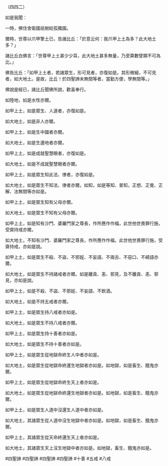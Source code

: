 （四四二）

如是我聞：

一時，佛住舍衛國祇樹給孤獨園。

爾時，世尊以爪甲擎土已，告諸比丘：「於意云何：我爪甲上土為多？此大地土多？」

諸比丘白佛言：「世尊甲上土甚少少耳，此大地土甚多無量，乃至算數譬類不可為比。」

佛告比丘：「如甲上土者，若諸眾生，形可見者，亦復如是。其形微細，不可見者，如大地土。是故，比丘！於四聖諦未無間等者，當勤方便，學無間等。」

佛說是經已，諸比丘聞佛所說，歡喜奉行。

如陸地，如是水性亦爾。

如甲上土，如是眾生、人道者，亦復如是。

如大地土，如是非人亦爾。

如甲上土，如是生中國者亦爾。

如大地土，如是生邊地者亦爾。

如甲上土，如是成就聖慧眼者，亦復如是。

如大地土，如是不成就聖慧眼者亦爾。

如甲上土，如是眾生知此法、律者，亦復如是。

如大地土，如是眾生不知法、律者亦爾。如知，如是等知、普知，正想、正覺、正解、法無間等亦如是。

如甲上土，如是眾生知有父母亦爾。

如大地土，如是眾生不知有父母亦爾。

如甲上土，如是知有沙門、婆羅門家之尊長，作所應作作福，此世他世畏罪行施，受齋持戒亦爾。

如大地土，不知有沙門、婆羅門家之尊長，作所應作作福，此世他世畏罪行施，受齋持戒，亦如是說。

如甲上土，如是眾生不殺、不盜、不邪婬、不妄語、不兩舌、不惡口、不綺語亦爾。

如大地土，如是眾生不持諸戒者亦爾。如是離貪、恚、邪見，及不離貪、恚、邪見，亦如是說。

如甲上土，如是不殺、不盜、不邪婬、不妄語、不飲酒。

如大地土，如是不持五戒者亦爾。

如甲上土，如是眾生持八戒者亦如是。

如大地土，如是眾生不持八戒者亦爾。

如甲上土，如是眾生持十善者亦如是。

如大地土，如是眾生不持十善者亦如是。

如甲上土，如是眾生從地獄命終生人中者亦如是。

如大地土，如是眾生從地獄命終還生地獄者亦如是。如地獄，如是畜生、餓鬼亦爾。

如甲上土，如是眾生從地獄命終生天上者亦如是。

如大地土，如是眾生從地獄命終還生地獄者亦如是。如地獄，如是畜生、餓鬼亦爾。

如甲上土，如是眾生人道中沒還生人道中者亦如是。

如大地土，其諸眾生從人道中沒生地獄中者亦如是。如地獄，如是畜生、餓鬼亦爾。

如甲上土，其諸眾生從天命終還生天上者亦如是。

如大地土，其諸眾生天上沒生地獄中者亦如是。如地獄，畜生、餓鬼亦如是。



#四聖諦
#四聖諦
#四聖諦
#四聖諦
#十善
#五戒
#八戒
